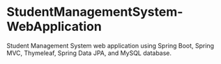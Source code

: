 # StudentManagementSystem-WebApplication
Student Management System web application using Spring Boot, Spring MVC, Thymeleaf, Spring Data JPA, and MySQL database.
